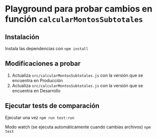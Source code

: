 # Playground para probar cambios en función `calcularMontosSubtotales`

## Instalación
Instala las dependencias con `npm install`

## Modificaciones a probar
1. Actualiza `src/calcularMontosSubtotales.js` con la versión que se encuentra en Producción
2. Actualiza `src/calcularMontosSubtotales.js` con la versión que se encuentra en Desarrollo

## Ejecutar tests de comparación
Ejecutar una vez
`npm run test:run`

Modo watch (se ejecuta automáticamente cuando cambias archivos)
`npm test`
